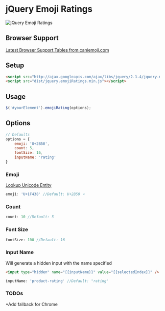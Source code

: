 # jQuery Emoji Ratings

![jQuery Emoji Ratings](https://raw.githubusercontent.com/gellerby/jquery-emojiRatings/master/img/demo.gif)

## Browser Support
[Latest Browser Support Tables from caniemoji.com](http://caniemoji.com/)

## Setup
```html
<script src="http://ajax.googleapis.com/ajax/libs/jquery/2.1.4/jquery.min.js"></script>
<script src="dist/jquery.emojiRatings.min.js"></script>
```

## Usage

```javascript
$('#yourElement').emojiRating(options);
```

## Options
```javascript
// Defaults
options = {
	emoji: 'U+2B50',
	count: 5,
	fontSize: 16,
	inputName: 'rating'
}
```

### Emoji

[Lookup Unicode Entity](http://apps.timwhitlock.info/emoji/tables/unicode)

```javascript
emoji: 'U+1F438' //Default: U+2B50 ⭐
```

### Count

```javascript
count: 10 //Default: 5
```

### Font Size
```javascript
fontSize: 100 //Default: 16
```

### Input Name

Will generate a hidden input with the name specified 
```html 
<input type="hidden" name="{{inputName}}" value="{{selectedIndex}}" />
```

```javascript
inputName: 'product-rating' //Default: "rating"
```

### TODOs

*Add fallback for Chrome